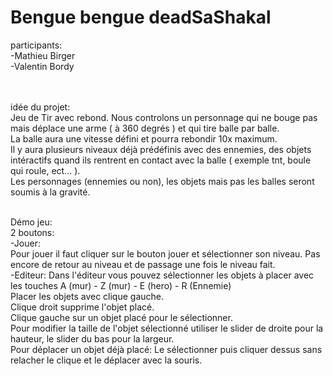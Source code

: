 # Bengue bengue deadSaShakal
participants: <br>
-Mathieu Birger<br>
-Valentin Bordy<br><br><br>


idée du projet: <br>
Jeu de Tir avec rebond. Nous controlons un personnage qui ne bouge pas mais déplace une arme ( à 360 degrés ) et qui tire balle par balle.<br>
La balle aura une vitesse défini et pourra rebondir 10x maximum.<br>
Il y aura plusieurs niveaux déjà prédéfinis avec des ennemies, des objets intéractifs quand ils rentrent en contact avec la balle ( exemple tnt, boule qui roule, ect... ).<br>
Les personnages (ennemies ou non), les objets mais pas les balles seront soumis à la gravité. <br><br>


Démo jeu:
<br>
2 boutons:<br>
-Jouer:<br>
Pour jouer il faut cliquer sur le bouton jouer et sélectionner son niveau. Pas encore de retour au niveau et de passage une fois le niveau fait.<br>
-Editeur:
Dans l'éditeur vous pouvez sélectionner les objets à placer avec les touches A (mur) - Z (mur) - E (hero) - R (Ennemie)<br>
Placer les objets avec clique gauche. <br>
Clique droit supprime l'objet placé. <br>
Clique gauche sur un objet placé pour le sélectionner.<br>
Pour modifier la taille de l'objet sélectionné utiliser le slider de droite pour la hauteur, le slider du bas pour la largeur.<br>
Pour déplacer un objet déjà placé: Le sélectionner puis cliquer dessus sans relacher le clique et le déplacer avec la souris.<br>

